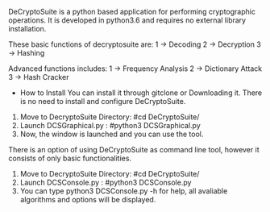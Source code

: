 DeCryptoSuite is a python based application for performing cryptographic operations.
It is developed in python3.6 and requires no external library installation.

These basic functions of decryptosuite are:
1 -> Decoding
2 -> Decryption
3 -> Hashing

Advanced functions includes:
1 -> Frequency Analysis
2 -> Dictionary Attack
3 -> Hash Cracker

* How to Install
You can install it through gitclone or Downloading it.
There is no need to install and configure DeCryptoSuite.

1. Move to DecryptoSuite Directory: #cd DeCryptoSuite/
2. Launch DCSGraphical.py : #python3 DCSGraphical.py
3. Now, the window is launched and you can use the tool.

There is an option of using DeCryptoSuite as command line tool, however it consists of only basic functionalities.

1. Move to DecryptoSuite Directory: #cd DeCryptoSuite/
2. Launch DCSConsole.py : #python3 DCSConsole.py
3. You can type python3 DCSConsole.py -h for help, all avaliable algorithms and options will be displayed.
